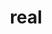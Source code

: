 ---
title: "real"
type: "gallery"
description: "Pictures that I have taken"
params:
  album_title: "Photography"
  hover_text: "Pictures!"
resources:
    - src: "DSC_9737-2.jpg"
      title: "Time"
      params:
          cover: true
          desc: "Timepieces from a store in San Fransisco"
    - src: "DSC_9614.jpg"
      title: "Fella"
      params:
          desc: "Who is the fella?"
    - src: "DSC_0314.jpg"
      title: "Vacancy"
      params:
          desc: "The hotel was not even there..."
---